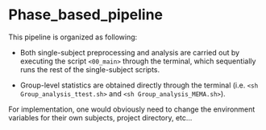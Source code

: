 # Phase_based_pipeline

This pipeline is organized as following:

* Both single-subject preprocessing and analysis are carried out by executing the script `<00_main>` through the terminal, which sequentially runs the rest of the single-subject scripts. 

* Group-level statistics are obtained directly through the terminal (i.e. `<sh Group_analysis_ttest.sh>` and `<sh Group_analysis_MEMA.sh>`).  

For implementation, one would obviously need to change the environment variables for their own subjects, project directory, etc...
